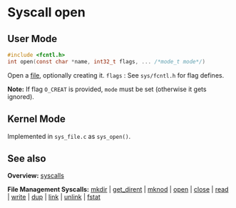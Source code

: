 # Syscall open

## User Mode

```C
#include <fcntl.h>
int open(const char *name, int32_t flags, ... /*mode_t mode*/)
```


Open a [file](../file_system/file.md), optionally creating it.
`flags` : See `sys/fcntl.h` for flag defines.

**Note:** If flag `O_CREAT` is provided, `mode` must be set (otherwise it gets ignored).


## Kernel Mode

Implemented in `sys_file.c` as `sys_open()`. 

## See also

**Overview:** [syscalls](syscalls.md)

**File Management Syscalls:** [mkdir](mkdir.md) | [get_dirent](get_dirent.md) | [mknod](mknod.md) | [open](open.md) | [close](close.md) | [read](read.md) | [write](write.md) | [dup](dup.md) | [link](link.md) | [unlink](unlink.md) | [fstat](fstat.md)
